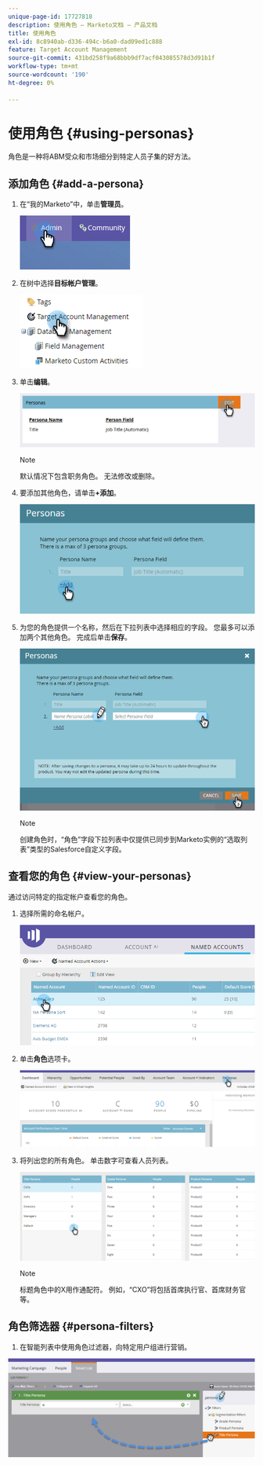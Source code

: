 ```yaml
---
unique-page-id: 17727818
description: 使用角色 — Marketo文档 — 产品文档
title: 使用角色
exl-id: 8c8940ab-d336-494c-b6a0-dad09ed1c888
feature: Target Account Management
source-git-commit: 431bd258f9a68bbb9df7acf043085578d3d91b1f
workflow-type: tm+mt
source-wordcount: '190'
ht-degree: 0%

---
```


# 使用角色 {#using-personas}

角色是一种将ABM受众和市场细分到特定人员子集的好方法。

## 添加角色 {#add-a-persona}

1. 在“我的Marketo”中，单击&#x200B;**管理员**。

   ![](assets/one.png)

1. 在树中选择&#x200B;**目标帐户管理**。

   ![](assets/using-personas-2.png)

1. 单击&#x200B;**编辑**。

   ![](assets/three.png)

   >[!NOTE]
   >
   >默认情况下包含职务角色。 无法修改或删除。

1. 要添加其他角色，请单击&#x200B;**+添加**。

   ![](assets/four.png)

1. 为您的角色提供一个名称，然后在下拉列表中选择相应的字段。 您最多可以添加两个其他角色。 完成后单击&#x200B;**保存**。

   ![](assets/five.png)

   >[!NOTE]
   >
   >创建角色时，“角色”字段下拉列表中仅提供已同步到Marketo实例的“选取列表”类型的Salesforce自定义字段。

## 查看您的角色 {#view-your-personas}

通过访问特定的指定帐户查看您的角色。

1. 选择所需的命名帐户。

   ![](assets/one-a.png)

1. 单击&#x200B;**角色**&#x200B;选项卡。

   ![](assets/two-a.png)

1. 将列出您的所有角色。 单击数字可查看人员列表。

   ![](assets/three-a.png)

   >[!NOTE]
   >
   >标题角色中的X用作通配符。 例如，“CXO”将包括首席执行官、首席财务官等。

## 角色筛选器 {#persona-filters}

1. 在智能列表中使用角色过滤器，向特定用户组进行营销。

![](assets/one-b.png)
